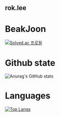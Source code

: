 ## rok.lee
<!--
[![Hits](https://hits.seeyoufarm.com/api/count/incr/badge.svg?url=https%3A%2F%2Fgithub.com%2FHyunje1128&count_bg=%2379C83D&title_bg=%23555555&icon=&icon_color=%23E7E7E7&title=hits&edge_flat=false)](https://hits.seeyoufarm.com)
-->
# BeakJoon
[![Solved.ac
프로필](http://mazassumnida.wtf/api/v2/generate_badge?boj=guswp1128)](https://solved.ac/guswp1128)

# Github state
![Anurag's GitHub stats](https://github-readme-stats.vercel.app/api?username=Hyunje1128&show_icons=true&theme=radical)

# Languages
[![Top Langs](https://github-readme-stats.vercel.app/api/top-langs/?username=Hyunje1128)](https://github.com/anuraghazra/github-readme-stats)

<!--
**Hyunje1128/Hyunje1128** is a ✨ _special_ ✨ repository because its `README.md` (this file) appears on your GitHub profile.

Here are some ideas to get you started:

- 🔭 I’m currently working on ...
- 🌱 I’m currently learning ...
- 👯 I’m looking to collaborate on ...
- 🤔 I’m looking for help with ...
- 💬 Ask me about ...
- 📫 How to reach me: ...
- 😄 Pronouns: ...
- ⚡ Fun fact: ...
-->
